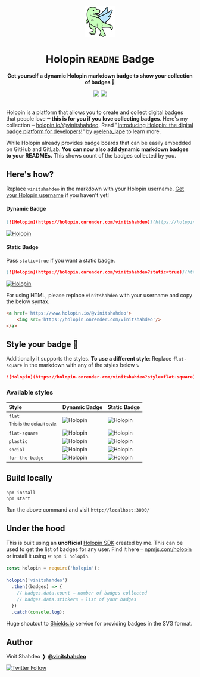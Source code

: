 <div align='center'>
  <img src='./public/images/holopin-icon.png'/>
  <h1>Holopin <code>README</code> Badge
  </h1>
  <p><strong>Get yourself a dynamic Holopin markdown badge to show your collection of badges 🦖</strong></p>
  <img src='https://holopin.onrender.com/vinitshahdeo'/>
  <img src='https://holopin.onrender.com/vinitshahdeo?static=true'/>
  <br/><br/>
</div>

Holopin is a platform that allows you to create and collect digital badges that people love ━ **this is for you if you love collecting badges**. Here's my collection ━ [holopin.io/@vinitshahdeo](https://www.holopin.io/@vinitshahdeo). Read "[Introducing Holopin: the digital badge platform for developers!](https://dev.to/elenalape/introducing-holopin-the-digital-badge-platform-for-developers-2hlk)" by [@elena_lape](https://twitter.com/elena_lape) to learn more.

While Holopin already provides badge boards that can be easily embedded on GitHub and GitLab. **You can now also add dynamic markdown badges to your READMEs.** This shows count of the badges collected by you.

## Here's how?
Replace `vinitshahdeo` in the markdown with your Holopin username. [Get your Holopin username](https://www.holopin.io/) if you haven't yet!

#### Dynamic Badge

```markdown
[![Holopin](https://holopin.onrender.com/vinitshahdeo)](https://holopin.io/@vinitshahdeo)
```
[![Holopin](https://holopin.onrender.com/vinitshahdeo)](https://holopin.io/@vinitshahdeo)

#### Static Badge

Pass `static=true` if you want a static badge.

```markdown
[![Holopin](https://holopin.onrender.com/vinitshahdeo?static=true)](https://holopin.io/@vinitshahdeo)
```
[![Holopin](https://holopin.onrender.com/vinitshahdeo?static=true)](https://holopin.io/@vinitshahdeo)

For using HTML, please replace `vinitshahdeo` with your username and copy the below syntax.

```html
<a href='https://www.holopin.io/@vinitshahdeo'>
    <img src='https://holopin.onrender.com/vinitshahdeo'/>
</a>
```

## Style your badge 🦖

Additionally it supports the styles. **To use a different style**: Replace `flat-square` in the markdown with any of the styles below ⤵

```markdown
![Holopin](https://holopin.onrender.com/vinitshahdeo?style=flat-square)
```

### Available styles

| Style | Dynamic Badge  | Static Badge
|:---|:---|:---|
| `flat` <br> <sub>This is the default style.<sub>  | ![Holopin](https://holopin.onrender.com/vinitshahdeo) | ![Holopin](https://holopin.onrender.com/vinitshahdeo?static=true) |
| `flat-square`  | ![Holopin](https://holopin.onrender.com/vinitshahdeo?style=flat-square)  | ![Holopin](https://holopin.onrender.com/vinitshahdeo?static=true&style=flat-square)  |
| `plastic`  | ![Holopin](https://holopin.onrender.com/vinitshahdeo?style=plastic)  | ![Holopin](https://holopin.onrender.com/vinitshahdeo?static=true&style=plastic)  |
| `social`  | ![Holopin](https://holopin.onrender.com/vinitshahdeo?style=social)  | ![Holopin](https://holopin.onrender.com/vinitshahdeo?static=true&style=social)  |
| `for-the-badge`  | ![Holopin](https://holopin.onrender.com/vinitshahdeo?style=for-the-badge)  | ![Holopin](https://holopin.onrender.com/vinitshahdeo??static=true&style=for-the-badge)  |

## Build locally

```console
npm install
npm start
```

Run the above command and visit `http://localhost:3000/`

## Under the hood

This is built using an **unofficial** [Holopin SDK](https://github.com/vinitshahdeo/holopin) created by me. This can be used to get the list of badges for any user. Find it here ⎯ [npmjs.com/holopin](https://www.npmjs.com/package/holopin) or install it using ☞ `npm i holopin`.
  
```javascript
const holopin = require('holopin');

holopin('vinitshahdeo')
  .then((badges) => {
    // badges.data.count ⎯ number of badges collected
    // badges.data.stickers ⎯ list of your badges
  })
  .catch(console.log);

```
  
Huge shoutout to [Shields.io](https://shields.io/) service for providing badges in the SVG format.

## Author

Vinit Shahdeo ❯ **[@vinitshahdeo](https://github.com/vinitshahdeo)**

[![Twitter Follow](https://img.shields.io/twitter/follow/Vinit_Shahdeo.svg?style=social)](https://twitter.com/Vinit_Shahdeo)
